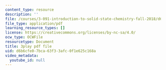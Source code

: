 ```yaml
---
content_type: resource
description: ''
file: /courses/3-091-introduction-to-solid-state-chemistry-fall-2018/d6b6cfe07bca63f33afc0f1e625c168a_EOS0HBUoycc.pdf
file_type: application/pdf
learning_resource_types: []
license: https://creativecommons.org/licenses/by-nc-sa/4.0/
ocw_type: OCWFile
resourcetype: Document
title: 3play pdf file
uid: d6b6cfe0-7bca-63f3-3afc-0f1e625c168a
video_metadata:
  youtube_id: null
---
```

